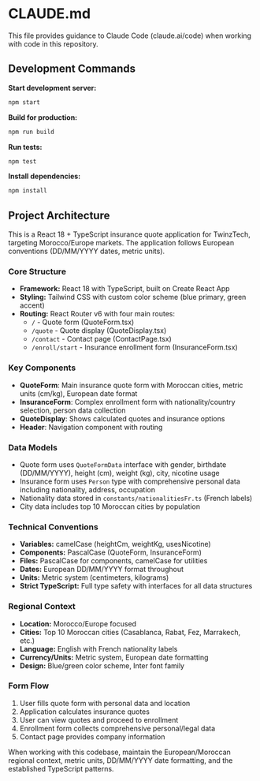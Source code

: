 # CLAUDE.md

This file provides guidance to Claude Code (claude.ai/code) when working with code in this repository.

## Development Commands

**Start development server:**
```bash
npm start
```

**Build for production:**
```bash
npm run build
```

**Run tests:**
```bash
npm test
```

**Install dependencies:**
```bash
npm install
```

## Project Architecture

This is a React 18 + TypeScript insurance quote application for TwinzTech, targeting Morocco/Europe markets. The application follows European conventions (DD/MM/YYYY dates, metric units).

### Core Structure
- **Framework:** React 18 with TypeScript, built on Create React App
- **Styling:** Tailwind CSS with custom color scheme (blue primary, green accent)
- **Routing:** React Router v6 with four main routes:
  - `/` - Quote form (QuoteForm.tsx)
  - `/quote` - Quote display (QuoteDisplay.tsx)
  - `/contact` - Contact page (ContactPage.tsx)
  - `/enroll/start` - Insurance enrollment form (InsuranceForm.tsx)

### Key Components
- **QuoteForm**: Main insurance quote form with Moroccan cities, metric units (cm/kg), European date format
- **InsuranceForm**: Complex enrollment form with nationality/country selection, person data collection
- **QuoteDisplay**: Shows calculated quotes and insurance options
- **Header**: Navigation component with routing

### Data Models
- Quote form uses `QuoteFormData` interface with gender, birthdate (DD/MM/YYYY), height (cm), weight (kg), city, nicotine usage
- Insurance form uses `Person` type with comprehensive personal data including nationality, address, occupation
- Nationality data stored in `constants/nationalitiesFr.ts` (French labels)
- City data includes top 10 Moroccan cities by population

### Technical Conventions
- **Variables:** camelCase (heightCm, weightKg, usesNicotine)
- **Components:** PascalCase (QuoteForm, InsuranceForm)
- **Files:** PascalCase for components, camelCase for utilities
- **Dates:** European DD/MM/YYYY format throughout
- **Units:** Metric system (centimeters, kilograms)
- **Strict TypeScript:** Full type safety with interfaces for all data structures

### Regional Context
- **Location:** Morocco/Europe focused
- **Cities:** Top 10 Moroccan cities (Casablanca, Rabat, Fez, Marrakech, etc.)
- **Language:** English with French nationality labels
- **Currency/Units:** Metric system, European date formatting
- **Design:** Blue/green color scheme, Inter font family

### Form Flow
1. User fills quote form with personal data and location
2. Application calculates insurance quotes
3. User can view quotes and proceed to enrollment
4. Enrollment form collects comprehensive personal/legal data
5. Contact page provides company information

When working with this codebase, maintain the European/Moroccan regional context, metric units, DD/MM/YYYY date formatting, and the established TypeScript patterns.